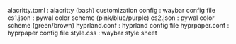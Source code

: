 alacritty.toml : alacritty (bash) customization
config : waybar config file
cs1.json : pywal color scheme (pink/blue/purple)
cs2.json : pywal color scheme (green/brown)
hyprland.conf : hyprland config file
hyprpaper.conf : hyprpaper config file
style.css : waybar style sheet
